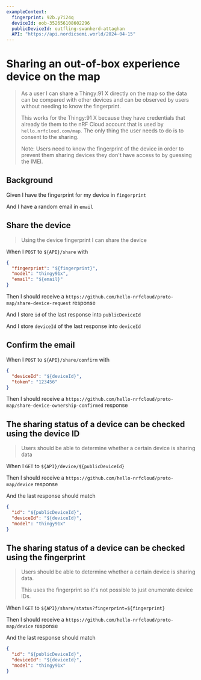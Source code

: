 ```yaml
---
exampleContext:
  fingerprint: 92b.y7i24q
  deviceId: oob-352656108602296
  publicDeviceId: outfling-swanherd-attaghan
  API: "https://api.nordicsemi.world/2024-04-15"
---
```


# Sharing an out-of-box experience device on the map

> As a user I can share a Thingy:91 X directly on the map so the data can be
> compared with other devices and can be observed by users without needing to
> know the fingerprint.
>
> This works for the Thingy:91 X because they have credentials that already tie
> them to the nRF Cloud account that is used by `hello.nrfcloud.com/map`. The
> only thing the user needs to do is to consent to the sharing.
>
> Note: Users need to know the fingerprint of the device in order to prevent
> them sharing devices they don't have access to by guessing the IMEI.

## Background

Given I have the fingerprint for my device in `fingerprint`

And I have a random email in `email`

## Share the device

> Using the device fingerprint I can share the device

When I `POST` to `${API}/share` with

```json
{
  "fingerprint": "${fingerprint}",
  "model": "thingy91x",
  "email": "${email}"
}
```

Then I should receive a
`https://github.com/hello-nrfcloud/proto-map/share-device-request` response

And I store `id` of the last response into `publicDeviceId`

And I store `deviceId` of the last response into `deviceId`

## Confirm the email

When I `POST` to `${API}/share/confirm` with

```json
{
  "deviceId": "${deviceId}",
  "token": "123456"
}
```

Then I should receive a
`https://github.com/hello-nrfcloud/proto-map/share-device-ownership-confirmed`
response

## The sharing status of a device can be checked using the device ID

> Users should be able to determine whether a certain device is sharing data

When I `GET` to `${API}/device/${publicDeviceId}`

Then I should receive a `https://github.com/hello-nrfcloud/proto-map/device`
response

And the last response should match

```json
{
  "id": "${publicDeviceId}",
  "deviceId": "${deviceId}",
  "model": "thingy91x"
}
```

## The sharing status of a device can be checked using the fingerprint

> Users should be able to determine whether a certain device is sharing data.
>
> This uses the fingerprint so it's not possible to just enumerate device IDs.

When I `GET` to `${API}/share/status?fingerprint=${fingerprint}`

Then I should receive a `https://github.com/hello-nrfcloud/proto-map/device`
response

And the last response should match

```json
{
  "id": "${publicDeviceId}",
  "deviceId": "${deviceId}",
  "model": "thingy91x"
}
```

